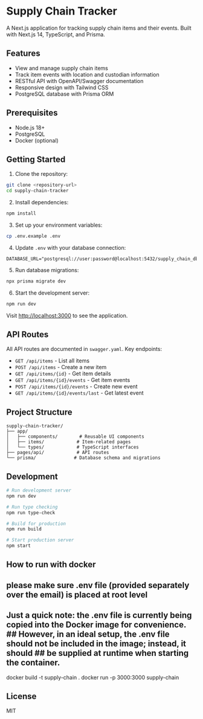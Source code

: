 # Supply Chain Tracker

A Next.js application for tracking supply chain items and their events. Built with Next.js 14, TypeScript, and Prisma.

## Features

- View and manage supply chain items
- Track item events with location and custodian information
- RESTful API with OpenAPI/Swagger documentation
- Responsive design with Tailwind CSS
- PostgreSQL database with Prisma ORM

## Prerequisites

- Node.js 18+
- PostgreSQL
- Docker (optional)

## Getting Started

1. Clone the repository:
```bash
git clone <repository-url>
cd supply-chain-tracker
```

2. Install dependencies:
```bash
npm install
```

3. Set up your environment variables:
```bash
cp .env.example .env
```

4. Update `.env` with your database connection:
```
DATABASE_URL="postgresql://user:password@localhost:5432/supply_chain_db"
```

5. Run database migrations:
```bash
npx prisma migrate dev
```

6. Start the development server:
```bash
npm run dev
```

Visit [http://localhost:3000](http://localhost:3000) to see the application.

## API Routes

All API routes are documented in `swagger.yaml`. Key endpoints:

- `GET /api/items` - List all items
- `POST /api/items` - Create a new item
- `GET /api/items/{id}` - Get item details
- `GET /api/items/{id}/events` - Get item events
- `POST /api/items/{id}/events` - Create new event
- `GET /api/items/{id}/events/last` - Get latest event

## Project Structure

```
supply-chain-tracker/
├── app/
│   ├── components/        # Reusable UI components
│   ├── items/            # Item-related pages
│   └── types/            # TypeScript interfaces
├── pages/api/            # API routes
└── prisma/              # Database schema and migrations
```

## Development

```bash
# Run development server
npm run dev

# Run type checking
npm run type-check

# Build for production
npm run build

# Start production server
npm start
```

## How to run with docker 
## please make sure .env file (provided separately over the email) is placed at root level

## Just a quick note: the .env file is currently being copied into the Docker image for convenience. ## However, in an ideal setup, the .env file should not be included in the image; instead, it should ## be supplied at runtime when starting the container.

docker build -t supply-chain .
docker run -p 3000:3000 supply-chain

## License

MIT

